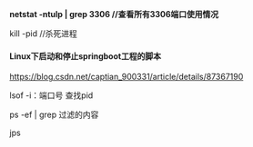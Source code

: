 **netstat -ntulp | grep 3306 //查看所有3306端口使用情况**

kill -pid //杀死进程





#### Linux下启动和停止springboot工程的脚本

https://blog.csdn.net/captian_900331/article/details/87367190





lsof -i：端口号     查找pid

ps -ef | grep 过滤的内容

jps